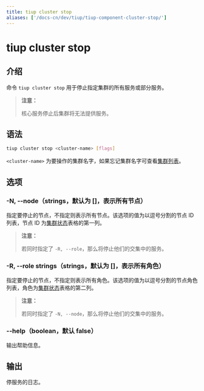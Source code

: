 ```yaml
---
title: tiup cluster stop
aliases: ['/docs-cn/dev/tiup/tiup-component-cluster-stop/']
---
```


# tiup cluster stop

## 介绍

命令 `tiup cluster stop` 用于停止指定集群的所有服务或部分服务。

> **注意：**
> 
> 核心服务停止后集群将无法提供服务。

## 语法

```sh
tiup cluster stop <cluster-name> [flags]
```

`<cluster-name>` 为要操作的集群名字，如果忘记集群名字可查看[集群列表](/tiup/tiup-component-cluster-list.md)。

## 选项

### -N, --node（strings，默认为 []，表示所有节点）

指定要停止的节点，不指定则表示所有节点。该选项的值为以逗号分割的节点 ID 列表，节点 ID 为[集群状态](/tiup/tiup-component-cluster-display.md)表格的第一列。

> **注意：**
> 
> 若同时指定了 `-R, --role`，那么将停止他们的交集中的服务。

### -R, --role strings（strings，默认为 []，表示所有角色）

指定要停止的节点，不指定则表示所有角色。该选项的值为以逗号分割的节点角色列表，角色为[集群状态](/tiup/tiup-component-cluster-display.md)表格的第二列。

> **注意：**
> 
> 若同时指定了 `-N, --node`，那么将停止他们的交集中的服务。

### --help（boolean，默认 false）

输出帮助信息。

## 输出

停服务的日志。